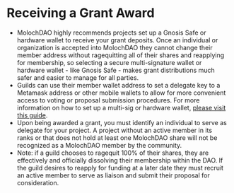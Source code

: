 # Receiving a Grant Award

* MolochDAO highly recommends projects set up a Gnosis Safe or hardware wallet to receive your grant deposits. Once an individual or organization is accepted into MolochDAO they cannot change their member address without ragequitting all of their shares and reapplying for membership, so selecting a secure multi-signature wallet or hardware wallet - like Gnosis Safe - makes grant distributions much safer and easier to manage for all parties.&#x20;
* Guilds can use their member wallet address to set a delegate key to a Metamask address or other mobile wallets to allow for more convenient access to voting or proposal submission procedures. For more information on how to set up a multi-sig or hardware wallet, [please visit this guide](https://medium.com/molochdao/moloch-summoning-guide-12a2a288e0ff).&#x20;
* Upon being awarded a grant, you must identify an individual to serve as delegate for your project. A project without an active member in its ranks or that does not hold at least one MolochDAO share will not be recognized as a MolochDAO member by the community.&#x20;
* Note: if a guild chooses to ragequit 100% of their shares, they are effectively and officially dissolving their membership within the DAO. If the guild desires to reapply for funding at a later date they must recruit an active member to serve as liaison and submit their proposal for consideration.&#x20;

